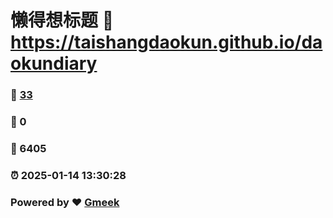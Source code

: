 # 懒得想标题 :link: https://taishangdaokun.github.io/daokundiary 
### :page_facing_up: [33](https://taishangdaokun.github.io/daokundiary/tag.html) 
### :speech_balloon: 0 
### :hibiscus: 6405 
### :alarm_clock: 2025-01-14 13:30:28 
### Powered by :heart: [Gmeek](https://github.com/Meekdai/Gmeek)

